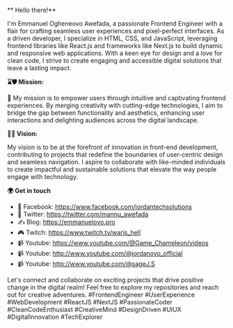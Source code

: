 ** Hello there!**

I'm Emmanuel Ogheneovo Awefada, a passionate Frontend Engineer with a flair for crafting seamless user experiences and pixel-perfect interfaces. As a driven developer, I specialize in HTML, CSS, and JavaScript, leveraging frontend libraries like React.js and frameworks like Next.js to build dynamic and responsive web applications. With a keen eye for design and a love for clean code, I strive to create engaging and accessible digital solutions that leave a lasting impact.

**⌛🛡 Mission:**

🎯 My mission is to empower users through intuitive and captivating frontend experiences. By merging creativity with cutting-edge technologies, I aim to bridge the gap between functionality and aesthetics, enhancing user interactions and delighting audiences across the digital landscape.

**📎🌱 Vision:**

My vision is to be at the forefront of innovation in front-end development, contributing to projects that redefine the boundaries of user-centric design and seamless navigation. I aspire to collaborate with like-minded individuals to create impactful and sustainable solutions that elevate the way people engage with technology.

**🌍 Get in touch**
- 🔗 Facebook: https://www.facebook.com/jordantechsolutions
- 🔗 Twitter: https://twitter.com/mannu_awefada
- ✍ Blog: https://emmanuelovo.pro
- 🎮 Twitch: https://www.twitch.tv/waris_hell
- 📹 Youtube: https://www.youtube.com/@Game_Chameleon/videos
- 📹 Youtube: http://www.youtube.com/@jordanovo_official
- 📹 Youtube: http://www.youtube.com/@sageJ.S

Let's connect and collaborate on exciting projects that drive positive change in the digital realm! Feel free to explore my repositories and reach out for creative adventures. #FrontendEngineer #UserExperience #WebDevelopment #ReactJS #NextJS #PassionateCoder #CleanCodeEnthusiast #CreativeMind #DesignDriven #UIUX #DigitalInnovation #TechExplorer
